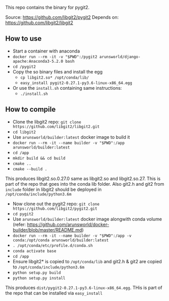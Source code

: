 This repo contains the binary for pygit2.

Source: https://github.com/libgit2/pygit2
Depends on: https://github.com/libgit2/libgit2

## How to use

* Start a container with anaconda
* `docker run --rm -it -v "$PWD":/pygit2 arunsworld/django-apache:Anaconda3-5.2.0 bash`
* `cd /pygit2`
* Copy the so binary files and install the egg
    * `cp libgit2.so* /opt/conda/lib/`
    * `easy_install pygit2-0.27.1-py3.6-linux-x86_64.egg`
* Or use the `install.sh` containing same instructions:
    * `./install.sh`

## How to compile

* Clone the libgit2 repo: `git clone https://github.com/libgit2/libgit2.git`
* `cd libgit2`
* Use `arunsworld/builder:latest` docker image to build it
* `docker run --rm -it --name builder -v "$PWD":/app arunsworld/builder:latest`
* `cd /app`
* `mkdir build && cd build`
* `cmake ..`
* `cmake --build .`

This produces libgit2.so.0.27.0 same as libgit2.so and libgit2.so.27. This is part of the repo that goes into the conda lib folder. Also git2.h and git2 from `include` folder in libgit2 should be deployed in `/opt/conda/include/python3.6m`

* Now clone out the pygit2 repo: `git clone https://github.com/libgit2/pygit2.git`
* `cd pygit2`
* Use `arunsworld/builder:latest` docker image alongwith conda volume (refer: https://github.com/arunsworld/docker-builder/blob/master/README.md)
* `docker run --rm -it --name builder -v "$PWD":/app -v conda:/opt/conda arunsworld/builder:latest`
* `. /opt/conda/etc/profile.d/conda.sh`
* `conda activate base`
* `cd /app`
* Ensure libgit2* is copied to `/opt/conda/lib` and git2.h & git2 are copied to `/opt/conda/include/python3.6m`
* `python setup.py build`
* `python setup.py install`

This produces `dist/pygit2-0.27.1-py3.6-linux-x86_64.egg`. THis is part of the repo that can be installed via `easy_install`

